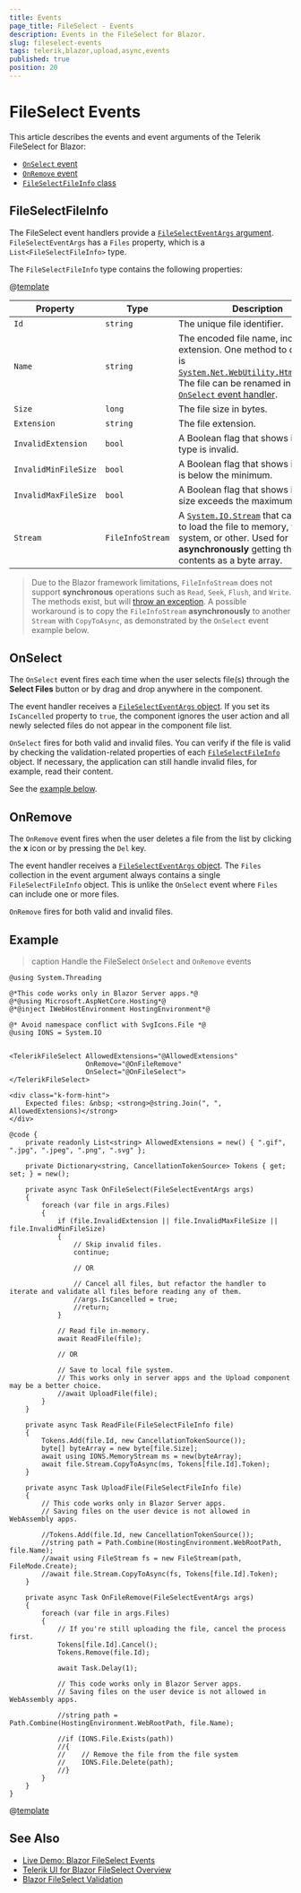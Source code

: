 ```yaml
---
title: Events
page_title: FileSelect - Events
description: Events in the FileSelect for Blazor.
slug: fileselect-events
tags: telerik,blazor,upload,async,events
published: true
position: 20
---
```


# FileSelect Events

This article describes the events and event arguments of the Telerik FileSelect for Blazor:

* [`OnSelect` event](#onselect)
* [`OnRemove` event](#onremove)
* [`FileSelectFileInfo` class](#fileselectfileinfo)

## FileSelectFileInfo

The FileSelect event handlers provide a [`FileSelectEventArgs` argument](slug:Telerik.Blazor.Components.FileSelectEventArgs). `FileSelectEventArgs` has a `Files` property, which is a `List<FileSelectFileInfo>` type.

The `FileSelectFileInfo` type contains the following properties:

@[template](/_contentTemplates/common/parameters-table-styles.md#table-layout)

Property | Type | Description
---------|----------|---------
`Id` | `string` | The unique file identifier.
`Name`|`string` | The encoded file name, including the extension. One method to decode it is [`System.Net.WebUtility.HtmlDecode()`](https://learn.microsoft.com/en-us/dotnet/api/system.net.webutility.htmldecode). The file can be renamed in the [`OnSelect` event handler](#onselect).
`Size` |`long` | The file size in bytes.
`Extension` |`string` | The file extension.
`InvalidExtension` | `bool` | A Boolean flag that shows if the file type is invalid.
`InvalidMinFileSize` | `bool` | A Boolean flag that shows if file size is below the minimum.
`InvalidMaxFileSize` | `bool` | A Boolean flag that shows if the file size exceeds the maximum.
`Stream`| `FileInfoStream` | A [`System.IO.Stream`](https://docs.microsoft.com/en-us/dotnet/api/system.io.stream) that can be used to load the file to memory, file system, or other. Used for **asynchronously** getting the file contents as a byte array.

> Due to the Blazor framework limitations, `FileInfoStream` does not support **synchronous** operations such as `Read`, `Seek`, `Flush`, and `Write`. The methods exist, but will [throw an exception](slug:fileselect-kb-stream-exception). A possible workaround is to copy the `FileInfoStream` **asynchronously** to another `Stream` with `CopyToAsync`, as demonstrated by the `OnSelect` event example below.

## OnSelect

The `OnSelect` event fires each time when the user selects file(s) through the **Select Files** button or by drag and drop anywhere in the component.

The event handler receives a [`FileSelectEventArgs` object](#fileselectfileinfo). If you set its `IsCancelled` property to `true`, the component ignores the user action and all newly selected files do not appear in the component file list.

`OnSelect` fires for both valid and invalid files. You can verify if the file is valid by checking the validation-related properties of each [`FileSelectFileInfo`](slug:fileselect-events#fileselectfileinfo) object. If necessary, the application can still handle invalid files, for example, read their content.

See the [example below](#example).

## OnRemove

The `OnRemove` event fires when the user deletes a file from the list by clicking the **x** icon or by pressing the `Del` key.

The event handler receives a [`FileSelectEventArgs` object](#fileselectfileinfo). The `Files` collection in the event argument always contains a single `FileSelectFileInfo` object. This is unlike the `OnSelect` event where `Files` can include one or more files.

`OnRemove` fires for both valid and invalid files.

## Example

>caption Handle the FileSelect `OnSelect` and `OnRemove` events

````RAZOR
@using System.Threading

@*This code works only in Blazor Server apps.*@
@*@using Microsoft.AspNetCore.Hosting*@
@*@inject IWebHostEnvironment HostingEnvironment*@

@* Avoid namespace conflict with SvgIcons.File *@
@using IONS = System.IO


<TelerikFileSelect AllowedExtensions="@AllowedExtensions"
                   OnRemove="@OnFileRemove"
                   OnSelect="@OnFileSelect">
</TelerikFileSelect>

<div class="k-form-hint">
    Expected files: &nbsp; <strong>@string.Join(", ", AllowedExtensions)</strong>
</div>

@code {
    private readonly List<string> AllowedExtensions = new() { ".gif", ".jpg", ".jpeg", ".png", ".svg" };

    private Dictionary<string, CancellationTokenSource> Tokens { get; set; } = new();

    private async Task OnFileSelect(FileSelectEventArgs args)
    {
        foreach (var file in args.Files)
        {
            if (file.InvalidExtension || file.InvalidMaxFileSize || file.InvalidMinFileSize)
            {
                // Skip invalid files.
                continue;

                // OR

                // Cancel all files, but refactor the handler to iterate and validate all files before reading any of them.
                //args.IsCancelled = true;
                //return;
            }

            // Read file in-memory.
            await ReadFile(file);

            // OR

            // Save to local file system.
            // This works only in server apps and the Upload component may be a better choice.
            //await UploadFile(file);
        }
    }

    private async Task ReadFile(FileSelectFileInfo file)
    {
        Tokens.Add(file.Id, new CancellationTokenSource());
        byte[] byteArray = new byte[file.Size];
        await using IONS.MemoryStream ms = new(byteArray);
        await file.Stream.CopyToAsync(ms, Tokens[file.Id].Token);
    }

    private async Task UploadFile(FileSelectFileInfo file)
    {
        // This code works only in Blazor Server apps.
        // Saving files on the user device is not allowed in WebAssembly apps.

        //Tokens.Add(file.Id, new CancellationTokenSource());
        //string path = Path.Combine(HostingEnvironment.WebRootPath, file.Name);
        //await using FileStream fs = new FileStream(path, FileMode.Create);
        //await file.Stream.CopyToAsync(fs, Tokens[file.Id].Token);
    }

    private async Task OnFileRemove(FileSelectEventArgs args)
    {
        foreach (var file in args.Files)
        {
            // If you're still uploading the file, cancel the process first.
            Tokens[file.Id].Cancel();
            Tokens.Remove(file.Id);

            await Task.Delay(1);

            // This code works only in Blazor Server apps.
            // Saving files on the user device is not allowed in WebAssembly apps.

            //string path = Path.Combine(HostingEnvironment.WebRootPath, file.Name);

            //if (IONS.File.Exists(path))
            //{
            //    // Remove the file from the file system
            //    IONS.File.Delete(path);
            //}
        }
    }
}
````

@[template](/_contentTemplates/common/general-info.md#event-callback-can-be-async)

## See Also

* [Live Demo: Blazor FileSelect Events](https://demos.telerik.com/blazor-ui/fileselect/events)
* [Telerik UI for Blazor FileSelect Overview](slug:fileselect-overview)
* [Blazor FileSelect Validation](slug:fileselect-validation)
